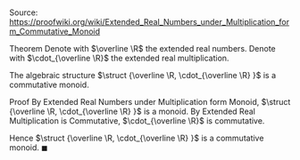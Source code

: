 # 

Source: https://proofwiki.org/wiki/Extended_Real_Numbers_under_Multiplication_form_Commutative_Monoid

Theorem
Denote with $\overline \R$ the extended real numbers.
Denote with $\cdot_{\overline \R}$ the extended real multiplication.

The algebraic structure $\struct {\overline \R, \cdot_{\overline \R} }$ is a commutative monoid.


Proof
By Extended Real Numbers under Multiplication form Monoid, $\struct {\overline \R, \cdot_{\overline \R} }$ is a monoid.
By Extended Real Multiplication is Commutative, $\cdot_{\overline \R}$ is commutative.

Hence $\struct {\overline \R, \cdot_{\overline \R} }$ is a commutative monoid.
$\blacksquare$





